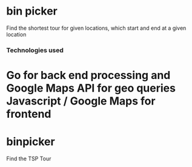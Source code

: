 # bin picker

Find the shortest tour for given locations, which start and end at a given location

### Technologies used
Go for back end processing and Google Maps API for geo queries
Javascript / Google Maps for frontend
=======
# binpicker
Find the TSP Tour
